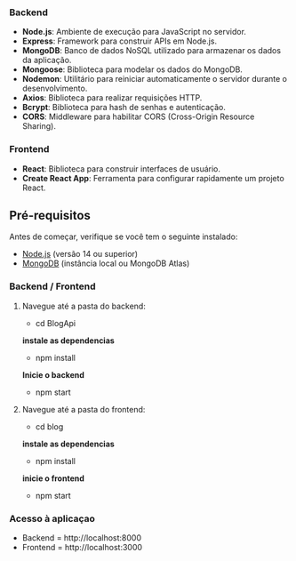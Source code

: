 ### Backend
- **Node.js**: Ambiente de execução para JavaScript no servidor.
- **Express**: Framework para construir APIs em Node.js.
- **MongoDB**: Banco de dados NoSQL utilizado para armazenar os dados da aplicação.
- **Mongoose**: Biblioteca para modelar os dados do MongoDB.
- **Nodemon**: Utilitário para reiniciar automaticamente o servidor durante o desenvolvimento.
- **Axios**: Biblioteca para realizar requisições HTTP.
- **Bcrypt**: Biblioteca para hash de senhas e autenticação.
- **CORS**: Middleware para habilitar CORS (Cross-Origin Resource Sharing).

### Frontend
- **React**: Biblioteca para construir interfaces de usuário.
- **Create React App**: Ferramenta para configurar rapidamente um projeto React.

## Pré-requisitos

Antes de começar, verifique se você tem o seguinte instalado:

- [Node.js](https://nodejs.org/) (versão 14 ou superior)
- [MongoDB](https://www.mongodb.com/) (instância local ou MongoDB Atlas)

### Backend / Frontend

1. Navegue até a pasta do backend:
   - cd BlogApi

   **instale as dependencias**
   - npm install

   **Inicie o backend**
   - npm start

2. Navegue até a pasta do frontend:
    - cd blog

    **instale as dependencias**
    - npm install

    **inicie o frontend**
    - npm start

### Acesso à aplicaçao

- Backend = http://localhost:8000
- Frontend = http://localhost:3000